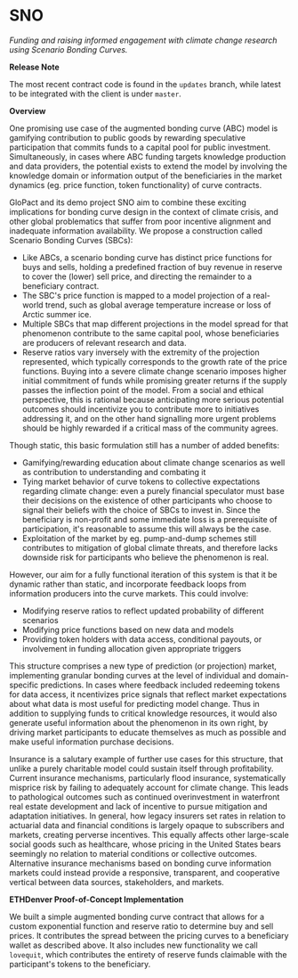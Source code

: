 # SNO
*Funding and raising informed engagement with climate change research using Scenario Bonding Curves.*

**Release Note**

The most recent contract code is found in the `updates` branch, while latest to be integrated with the client is under `master`.

**Overview**

One promising use case of the augmented bonding curve (ABC) model is gamifying contribution to public goods by rewarding speculative participation that commits funds to a capital pool for public investment. Simultaneously, in cases where ABC funding targets knowledge production and data providers, the potential exists to extend the model by involving the knowledge domain or information output of the beneficiaries in the market dynamics (eg. price function, token functionality) of curve contracts.

GloPact and its demo project SNO aim to combine these exciting implications for bonding curve design in the context of climate crisis, and other global problematics that suffer from poor incentive alignment and inadequate information availability. We propose a construction called Scenario Bonding Curves (SBCs):

- Like ABCs, a scenario bonding curve has distinct price functions for buys and sells, holding a predefined fraction of buy revenue in reserve to cover the (lower) sell price, and directing the remainder to a beneficiary contract.
- The SBC's price function is mapped to a model projection of a real-world trend, such as global average temperature increase or loss of Arctic summer ice.
- Multiple SBCs that map different projections in the model spread for that phenomenon contribute to the same capital pool, whose beneficiaries are producers of relevant research and data.
- Reserve ratios vary inversely with the extremity of the projection represented, which typically corresponds to the growth rate of the price functions. Buying into a severe climate change scenario imposes higher initial commitment of funds while promising greater returns if the supply passes the inflection point of the model. From a social and ethical perspective, this is rational because anticipating more serious potential outcomes should incentivize you to contribute more to initiatives addressing it, and on the other hand signalling more urgent problems should be highly rewarded if a critical mass of the community agrees.

Though static, this basic formulation still has a number of added benefits:

- Gamifying/rewarding education about climate change scenarios as well as contribution to understanding and combating it
- Tying market behavior of curve tokens to collective expectations regarding climate change: even a purely financial speculator must base their decisions on the existence of other participants who choose to signal their beliefs with the choice of SBCs to invest in. Since the beneficiary is non-profit and some immediate loss is a prerequisite of participation, it's reasonable to assume this will always be the case.
- Exploitation of the market by eg. pump-and-dump schemes still contributes to mitigation of global climate threats, and therefore lacks downside risk for participants who believe the phenomenon is real.

However, our aim for a fully functional iteration of this system is that it be dynamic rather than static, and incorporate feedback loops from information producers into the curve markets. This could involve:

- Modifying reserve ratios to reflect updated probability of different scenarios
- Modifying price functions based on new data and models
- Providing token holders with data access, conditional payouts, or involvement in funding allocation given appropriate triggers

This structure comprises a new type of prediction (or projection) market, implementing granular bonding curves at the level of individual and domain-specific predictions. In cases where feedback included redeeming tokens for data access, it ncentivizes price signals that reflect market expectations about what data is most useful for predicting model change. Thus in addition to supplying funds to critical knowledge resources, it would also generate useful information about the phenomenon in its own right, by driving market participants to educate themselves as much as possible and make useful information purchase decisions.

Insurance is a salutary example of further use cases for this structure, that unlike a purely charitable model could sustain itself through profitability. Current insurance mechanisms, particularly flood insurance, systematically misprice risk by failing to adequately account for climate change. This leads to pathological outcomes such as continued overinvestment in waterfront real estate development and lack of incentive to pursue mitigation and adaptation initiatives. In general, how legacy insurers set rates in relation to actuarial data and financial conditions is largely opaque to subscribers and markets, creating perverse incentives. This equally affects other large-scale social goods such as healthcare, whose pricing in the United States bears seemingly no relation to material conditions or collective outcomes. Alternative insurance mechanisms based on bonding curve information markets could instead provide a responsive, transparent, and cooperative vertical between data sources, stakeholders, and markets.

**ETHDenver Proof-of-Concept Implementation**

We built a simple augmented bonding curve contract that allows for a custom exponential function and reserve ratio to determine buy and sell prices. It contributes the spread between the pricing curves to a beneficiary wallet as described above. It also includes new functionality we call `lovequit`, which contributes the entirety of reserve funds claimable with the participant's tokens to the beneficiary.